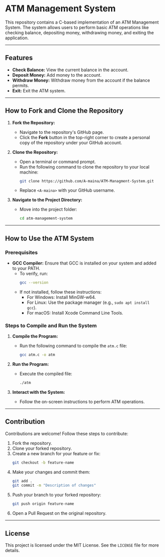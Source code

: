 # ATM Management System

This repository contains a C-based implementation of an ATM Management System. The system allows users to perform basic ATM operations like checking balance, depositing money, withdrawing money, and exiting the application.

---

## Features

- **Check Balance:** View the current balance in the account.
- **Deposit Money:** Add money to the account.
- **Withdraw Money:** Withdraw money from the account if the balance permits.
- **Exit:** Exit the ATM system.

---

## How to Fork and Clone the Repository

1. **Fork the Repository:**
   - Navigate to the repository's GitHub page.
   - Click the **Fork** button in the top-right corner to create a personal copy of the repository under your GitHub account.

2. **Clone the Repository:**
   - Open a terminal or command prompt.
   - Run the following command to clone the repository to your local machine:
     ```bash
     git clone https://github.com/A-maina/ATM-Managment-System.git
     ```
   - Replace `<A-maina>` with your GitHub username.

3. **Navigate to the Project Directory:**
   - Move into the project folder:
     ```bash
     cd atm-management-system
     ```

---

## How to Use the ATM System

### Prerequisites

- **GCC Compiler:** Ensure that GCC is installed on your system and added to your PATH.
  - To verify, run:
    ```bash
    gcc --version
    ```
  - If not installed, follow these instructions:
    - For Windows: Install MinGW-w64.
    - For Linux: Use the package manager (e.g., `sudo apt install gcc`).
    - For macOS: Install Xcode Command Line Tools.

### Steps to Compile and Run the System

1. **Compile the Program:**
   - Run the following command to compile the `atm.c` file:
     ```bash
     gcc atm.c -o atm
     ```

2. **Run the Program:**
   - Execute the compiled file:
     ```bash
     ./atm
     ```

3. **Interact with the System:**
   - Follow the on-screen instructions to perform ATM operations.

---

## Contribution

Contributions are welcome! Follow these steps to contribute:

1. Fork the repository.
2. Clone your forked repository.
3. Create a new branch for your feature or fix:
   ```bash
   git checkout -b feature-name
   ```
4. Make your changes and commit them:
   ```bash
   git add .
   git commit -m "Description of changes"
   ```
5. Push your branch to your forked repository:
   ```bash
   git push origin feature-name
   ```
6. Open a Pull Request on the original repository.

---

## License

This project is licensed under the MIT License. See the `LICENSE` file for more details.
